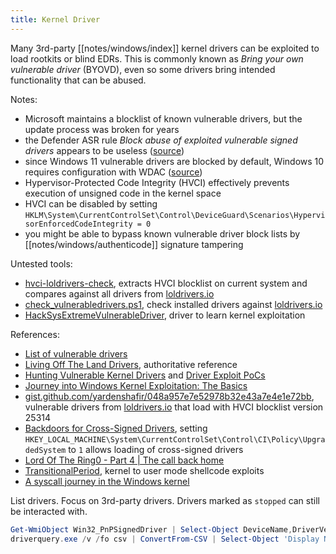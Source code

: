 ```yaml
---
title: Kernel Driver
---
```


Many 3rd-party [[notes/windows/index]] kernel drivers can be exploited to load rootkits or blind EDRs.
This is commonly known as *Bring your own vulnerable driver* (BYOVD), even so some drivers bring intended functionality that can be abused.

Notes:

- Microsoft maintains a blocklist of known vulnerable drivers, but the update process was broken for years
- the Defender ASR rule *Block abuse of exploited vulnerable signed drivers* appears to be useless ([source](http://web.archive.org/web/20221017071614/https://arstechnica.com/information-technology/2022/10/how-a-microsoft-blunder-opened-millions-of-pcs-to-potent-malware-attacks/))
- since Windows 11 vulnerable drivers are blocked by default, Windows 10 requires configuration with WDAC ([source](https://learn.microsoft.com/en-us/windows/security/threat-protection/windows-defender-application-control/microsoft-recommended-driver-block-rules))
- Hypervisor-Protected Code Integrity (HVCI) effectively prevents execution of unsigned code in the kernel space
- HVCI can be disabled by setting `HKLM\System\CurrentControlSet\Control\DeviceGuard\Scenarios\HypervisorEnforcedCodeIntegrity = 0`
- you might be able to bypass known vulnerable driver block lists by [[notes/windows/authenticode]] signature tampering

Untested tools:

- [hvci-loldrivers-check](https://github.com/trailofbits/HVCI-loldrivers-check), extracts HVCI blocklist on current system and compares against all drivers from [loldrivers.io](https://www.loldrivers.io/)
- [check_vulnerabledrivers.ps1](https://gist.github.com/api0cradle/d52832e36aaf86d443b3b9f58d20c01d), check installed drivers against [loldrivers.io](https://www.loldrivers.io/)
- [HackSysExtremeVulnerableDriver](https://github.com/hacksysteam/HackSysExtremeVulnerableDriver), driver to learn kernel exploitation

References:

- [List of vulnerable drivers](https://github.com/eclypsium/Screwed-Drivers/blob/master/DRIVERS.md)
- [Living Off The Land Drivers](https://www.loldrivers.io/), authoritative reference
- [Hunting Vulnerable Kernel Drivers](http://web.archive.org/web/20231101190125/https://blogs.vmware.com/security/2023/10/hunting-vulnerable-kernel-drivers.html) and [Driver Exploit PoCs](https://github.com/TakahiroHaruyama/VDR/tree/main/PoCs/firmware)
- [Journey into Windows Kernel Exploitation: The Basics](http://web.archive.org/web/20230820105350/https://scribe.rip/@neuvik/journey-into-windows-kernel-exploitation-the-basics-fff72116ca33)
- [gist.github.com/yardenshafir/048a957e7e52978b32e43a7e4e1e72bb](https://gist.github.com/yardenshafir/048a957e7e52978b32e43a7e4e1e72bb), vulnerable drivers from [loldrivers.io](https://www.loldrivers.io/) that load with HVCI blocklist version 25314
- [Backdoors for Cross-Signed Drivers](http://web.archive.org/web/20230721015754/https://www.geoffchappell.com/notes/security/whqlsettings/index.htm), setting `HKEY_LOCAL_MACHINE\System\CurrentControlSet\Control\CI\Policy\UpgradedSystem` to `1` allows loading of cross-signed drivers
- [Lord Of The Ring0 - Part 4 | The call back home](http://web.archive.org/web/20230306201837/https://idov31.github.io/2023/02/24/lord-of-the-ring0-p4.html)
- [TransitionalPeriod](https://github.com/RobinFassinaMoschiniForks/TransitionalPeriod), kernel to user mode shellcode exploits
- [A syscall journey in the Windows kernel](http://web.archive.org/web/20221126094327/https://alice.climent-pommeret.red/posts/a-syscall-journey-in-the-windows-kernel/)

List drivers.
Focus on 3rd-party drivers.
Drivers marked as `stopped` can still be interacted with.

~~~ powershell
Get-WmiObject Win32_PnPSignedDriver | Select-Object DeviceName,DriverVersion,Manufacturer
driverquery.exe /v /fo csv | ConvertFrom-CSV | Select-Object 'Display Name','Start Mode',Path
~~~
